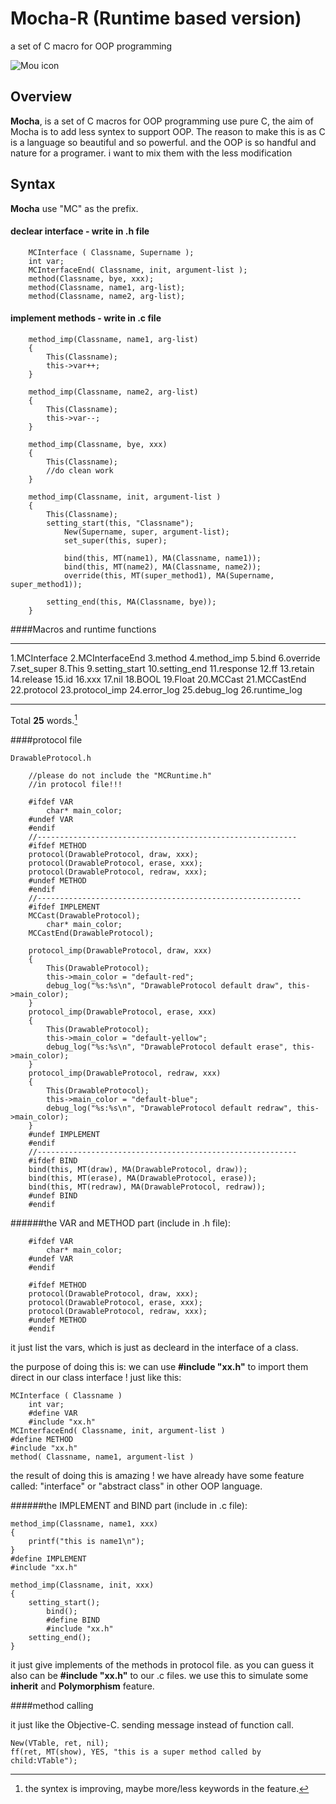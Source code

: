 # Mocha-R (Runtime based version)
a set of C macro for OOP programming

![Mou icon](https://secure.gravatar.com/avatar/63f7c4c0a269ebaf049724a024bf01b4?s=420&d=https://a248.e.akamai.net/assets.github.com%2Fimages%2Fgravatars%2Fgravatar-user-420.png)

## Overview

**Mocha**, is a set of C macros for OOP programming use pure C, the aim of Mocha is to add less syntex to support OOP. The reason to make this is as C is a language so beautiful and so powerful. and the OOP is so handful and nature for a programer. i want to mix them with the less modification

## Syntax
**Mocha** use "MC" as the prefix.
#### declear interface - write in .h file

		MCInterface	( Classname, Supername );
		int var;
		MCInterfaceEnd( Classname, init, argument-list );
		method(Classname, bye, xxx);
		method(Classname, name1, arg-list);
		method(Classname, name2, arg-list);
	
#### implement methods - write in .c file
		
		method_imp(Classname, name1, arg-list)
		{
			This(Classname);
			this->var++;
		}
			
		method_imp(Classname, name2, arg-list)
		{
			This(Classname);
			this->var--;
		}
		
		method_imp(Classname, bye, xxx)
		{
			This(Classname);
			//do clean work
		}

		method_imp(Classname, init, argument-list )
		{
			This(Classname);
			setting_start(this, "Classname");
				New(Supername, super, argument-list);
				set_super(this, super);

				bind(this, MT(name1), MA(Classname, name1));
				bind(this, MT(name2), MA(Classname, name2));
				override(this, MT(super_method1), MA(Supername, super_method1));

			setting_end(this, MA(Classname, bye));
		}

####Macros and runtime functions

---

1.MCInterface
2.MCInterfaceEnd
3.method
4.method_imp
5.bind
6.override
7.set_super
8.This
9.setting_start
10.setting_end
11.response
12.ff
13.retain
14.release
15.id
16.xxx
17.nil
18.BOOL
19.Float
20.MCCast
21.MCCastEnd
22.protocol
23.protocol_imp
24.error_log
25.debug_log
26.runtime_log

---

Total **25** words.[^1]

####protocol file

	DrawableProtocol.h

		//please do not include the "MCRuntime.h"
		//in protocol file!!!

		#ifdef VAR
			char* main_color;
		#undef VAR
		#endif
		//----------------------------------------------------------
		#ifdef METHOD 
		protocol(DrawableProtocol, draw, xxx);
		protocol(DrawableProtocol, erase, xxx);
		protocol(DrawableProtocol, redraw, xxx);
		#undef METHOD
		#endif
		//-----------------------------------------------------------
		#ifdef IMPLEMENT
		MCCast(DrawableProtocol);
			char* main_color;
		MCCastEnd(DrawableProtocol);

		protocol_imp(DrawableProtocol, draw, xxx)
		{
			This(DrawableProtocol);
			this->main_color = "default-red";
			debug_log("%s:%s\n", "DrawableProtocol default draw", this->main_color);
		}
		protocol_imp(DrawableProtocol, erase, xxx)
		{
			This(DrawableProtocol);
			this->main_color = "default-yellow";
			debug_log("%s:%s\n", "DrawableProtocol default erase", this->main_color);
		}
		protocol_imp(DrawableProtocol, redraw, xxx)
		{
			This(DrawableProtocol);
			this->main_color = "default-blue";
			debug_log("%s:%s\n", "DrawableProtocol default redraw", this->main_color);
		}
		#undef IMPLEMENT
		#endif
		//----------------------------------------------------------
		#ifdef BIND
		bind(this, MT(draw), MA(DrawableProtocol, draw));
		bind(this, MT(erase), MA(DrawableProtocol, erase));
		bind(this, MT(redraw), MA(DrawableProtocol, redraw));
		#undef BIND
		#endif

######the VAR and METHOD part (include in .h file):

		#ifdef VAR
			char* main_color;
		#undef VAR
		#endif

		#ifdef METHOD 
		protocol(DrawableProtocol, draw, xxx);
		protocol(DrawableProtocol, erase, xxx);
		protocol(DrawableProtocol, redraw, xxx);
		#undef METHOD
		#endif

it just list the vars, which is just as decleard in the interface of a class.

the purpose of doing this is: we can use **#include "xx.h"** to import them direct in our class interface ! just like this:

	MCInterface	( Classname )
		int var;
		#define VAR
		#include "xx.h"
	MCInterfaceEnd( Classname, init, argument-list )
	#define METHOD
	#include "xx.h"
	method( Classname, name1, argument-list )
	
the result of doing this is amazing ! we have already have some feature called: "interface" or "abstract class"
in other OOP language.

######the IMPLEMENT and BIND part (include in .c file):

	
	method_imp(Classname, name1, xxx)
	{
		printf("this is name1\n");
	}
	#define IMPLEMENT
	#include "xx.h"

	method_imp(Classname, init, xxx)
	{
		setting_start();
			bind();
			#define BIND
			#include "xx.h"
		setting_end();
	}

it just give implements of the methods in protocol file. as you can guess it also can be **#include "xx.h"**
to our .c files. we use this to simulate some **inherit** and **Polymorphism** feature.

####method calling

it just like the Objective-C. sending message instead of function call.

	New(VTable, ret, nil);
	ff(ret, MT(show), YES, "this is a super method called by child:VTable");


[^1]: the syntex is improving, maybe more/less keywords in the feature.

